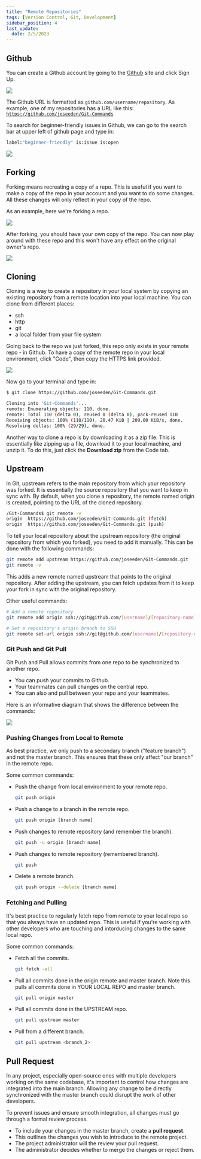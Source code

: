 ```yaml
---
title: "Remote Repositories"
tags: [Version Control, Git, Development]
sidebar_position: 4
last_update:
  date: 2/5/2023
---
```




## Github

You can create a Github account by going to the [Github](https://github.com/) site and click Sign Up.

![](/img/docs/github.png)

The Github URL is formatted as <code>github.com/username/repository</code>.
As example, one of my repositories has a URL like this: <code>https://github.com/joseeden/Git-Commands</code>

To search for beginner-friendly issues in Github, we can go to the search bar at upper left of github page and type in:
```bash
label:"beginner-friendly" is:issue is:open
``` 
![](/img/docs/github1.png)



## Forking

Forking means recreating a copy of a repo. This is useful if you want to make a copy of the repo in your account and you want to do some changes. All these changes will only reflect in your copy of the repo.

As an example, here we're forking a repo.

![](/img/docs/fork1.png)

After forking, you should have your own copy of the repo. You can now play around with these repo and this won't have any effect on the original owner's repo.

![](/img/docs/fork2.png)


## Cloning

Cloning is a way to create a repository in your local system by copying an existing repository from a remote location into your local machine. You can clone from different places:

- ssh
- http
- git
- a local folder from your file system

Going back to the repo we just forked, this repo only exists in your remote repo - in Github.
To have a copy of the remote repo in your local environment, click "Code", then copy the HTTPS link provided.

![](/img/docs/clone3.png)

Now go to your terminal and type in:

```bash
$ git clone https://github.com/joseeden/Git-Commands.git

Cloning into 'Git-Commands'...
remote: Enumerating objects: 110, done.
remote: Total 110 (delta 0), reused 0 (delta 0), pack-reused 110
Receiving objects: 100% (110/110), 20.47 KiB | 209.00 KiB/s, done.
Resolving deltas: 100% (29/29), done.
```

Another way to clone a repo is by downloading it as a zip file. This is essentially like zipping up a file, download it to your local machine, and unzip it. To do this, just click the **Download zip** from the Code tab.


## Upstream 

In Git, upstream refers to the main repository from which your repository was forked. It is essentially the source repository that you want to keep in sync with. By default, when you clone a repository, the remote named origin is created, pointing to the URL of the cloned repository.

```bash
/Git-Commands$ git remote -v
origin  https://github.com/joseeden/Git-Commands.git (fetch)
origin  https://github.com/joseeden/Git-Commands.git (push)
```

To tell your local repository about the upstream repository (the original repository from which you forked), you need to add it manually. This can be done with the following commands:

```bash
git remote add upstream https://github.com/joseeden/Git-Commands.git
git remote -v
```

This adds a new remote named upstream that points to the original repository. After adding the upstream, you can fetch updates from it to keep your fork in sync with the original repository.

Other useful commands:

```bash
# Add a remote repository
git remote add origin ssh://git@github.com/[username]/[repository-name].git

# Set a repository's origin branch to SSH
git remote set-url origin ssh://git@github.com/[username]/[repository-name].git	
```


### Git Push and Git Pull


Git Push and Pull allows commits from one repo to be synchronized to another repo.

- You can push your commits to Github.
- Your teammates can pull changes on the central repo.
- You can also and pull between your repo and your teammates.

Here is an informative diagram that shows the difference between the commands:


<div style={{textAlign: 'center'}}>

![](/img/docs/git-push--and-pulll.png)

</div>


### Pushing Changes from Local to Remote

As best practice, we only push to a secondary branch ("feature branch") and not the master branch. This ensures that these only affect "our branch" in the remote repo.

Some common commands:

- Push the change from local environment to your remote repo.

    ```bash
    git push origin
    ```

- Push a change to a branch in the remote repo.

    ```bash
    git push origin [branch name]
    ```

- Push changes to remote repository (and remember the branch).

    ```bash
    git push -u origin [branch name]	
    ```

- Push changes to remote repository (remembered branch).
    ```bash
    git push	
    ```

- Delete a remote branch.
    ```bash
    git push origin --delete [branch name]	
    ```


### Fetching and Pulling

It's best practice to regularly fetch repo from remote to your local repo so that you always have an updated repo. This is useful if you're working with other developers who are touching and intorducing changes to the same local repo.

Some common commands:

- Fetch all the commits.

    ```bash
    git fetch -all
    ```

- Pull all commits done in the origin remote and master branch. 
  Note this pulls all commits done in YOUR LOCAL REPO and master branch.
    
    ```bash
    git pull origin master
    ```

- Pull all commits done in the UPSTREAM repo.

    ```bash
    git pull upstream master
    ```

- Pull from a different branch.

    ```bash
    git pull upstream <branch_2>
    ```



## Pull Request

In any project, especially open-source ones with multiple developers working on the same codebase, it's important to control how changes are integrated into the main branch. Allowing any change to be directly synchronized with the master branch could disrupt the work of other developers.

To prevent issues and ensure smooth integration, all changes must go through a formal review process.

- To include your changes in the master branch, create a **pull request**.
- This outlines the changes you wish to introduce to the remote project.
- The project administrator will the review your pull request.
- The administrator decides whether to merge the changes or reject them.
